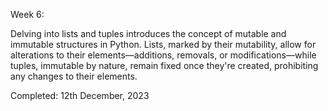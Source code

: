 Week 6:

Delving into lists and tuples introduces the concept of mutable and immutable structures in Python. Lists, marked by their mutability,
allow for alterations to their elements—additions, removals, or modifications—while tuples, immutable by nature, remain fixed once they're created, 
prohibiting any changes to their elements. 

Completed: 12th December, 2023
